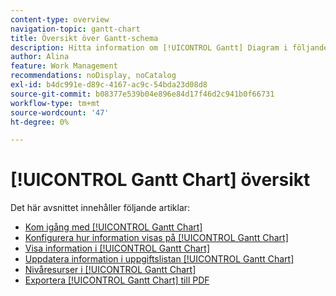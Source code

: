 ```yaml
---
content-type: overview
navigation-topic: gantt-chart
title: Översikt över Gantt-schema
description: Hitta information om [!UICONTROL Gantt] Diagram i följande artiklar.
author: Alina
feature: Work Management
recommendations: noDisplay, noCatalog
exl-id: b4dc991e-d89c-4167-ac9c-54bda23d08d8
source-git-commit: b08377e539b04e896e84d17f46d2c941b0f66731
workflow-type: tm+mt
source-wordcount: '47'
ht-degree: 0%

---
```


# [!UICONTROL Gantt Chart] översikt

Det här avsnittet innehåller följande artiklar:

* [Kom igång med [!UICONTROL Gantt Chart]](../../../manage-work/gantt-chart/use-the-gantt-chart/get-started-with-gantt.md)
* [Konfigurera hur information visas på [!UICONTROL Gantt Chart]](../../../manage-work/gantt-chart/use-the-gantt-chart/configure-info-on-gantt-chart.md)
* [Visa information i [!UICONTROL Gantt Chart]](../../../manage-work/gantt-chart/use-the-gantt-chart/view-info-in-gantt.md)
* [Uppdatera information i uppgiftslistan [!UICONTROL Gantt Chart]](../../../manage-work/gantt-chart/use-the-gantt-chart/update-info-task-list-gantt.md)
* [Nivåresurser i [!UICONTROL Gantt Chart]](../../../manage-work/gantt-chart/use-the-gantt-chart/level-resources-in-gantt.md)
* [Exportera [!UICONTROL Gantt Chart] till PDF](../../../manage-work/gantt-chart/use-the-gantt-chart/export-gantt-chart-to-pdf.md)
